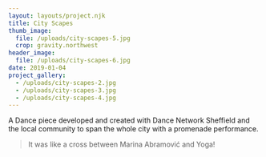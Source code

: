 ```yaml
---
layout: layouts/project.njk
title: City Scapes
thumb_image:
  file: /uploads/city-scapes-5.jpg
  crop: gravity.northwest
header_image:
  file: /uploads/city-scapes-6.jpg
date: 2019-01-04
project_gallery:
  - /uploads/city-scapes-2.jpg
  - /uploads/city-scapes-3.jpg
  - /uploads/city-scapes-4.jpg
---
```

A Dance piece developed and created with Dance Network Sheffield and the local community to span the whole city with a promenade performance.

> It was like a cross between Marina Abramović and Yoga!